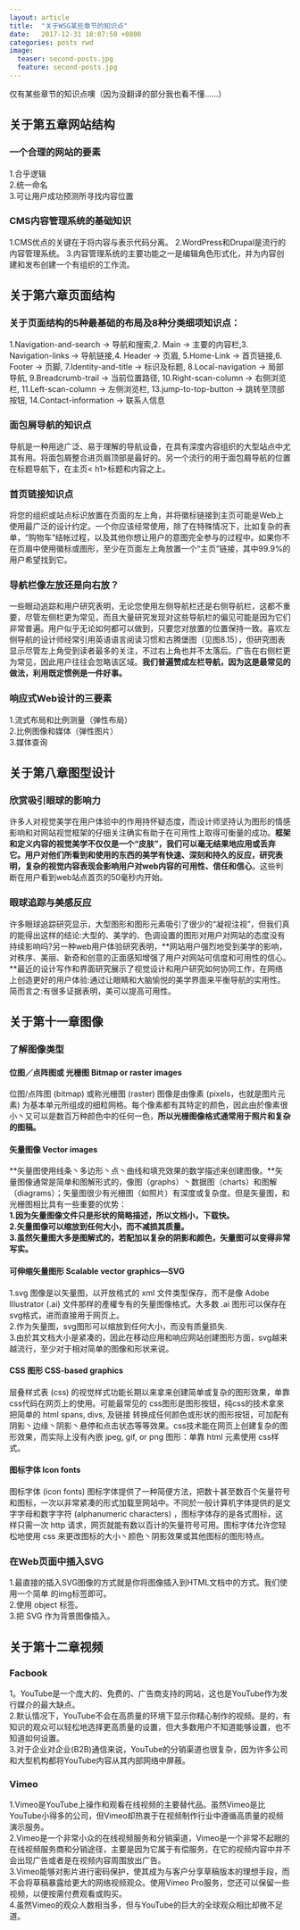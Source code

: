 ```yaml
---
layout: article
title:  "关于WSG某些章节的知识点"
date:   2017-12-31 18:07:50 +0800
categories: posts rwd
image:
  teaser: second-posts.jpg
  feature: second-posts.jpg
---
```

仅有某些章节的知识点噢（因为没翻译的部分我也看不懂……）




## 关于第五章网站结构
### 一个合理的网站的要素
1.合乎逻辑  
2.统一命名  
3.可让用户成功预测所寻找内容位置
### CMS内容管理系统的基础知识
1.CMS优点的关键在于将内容与表示代码分离。 2.WordPress和Drupal是流行的内容管理系统。 3.内容管理系统的主要功能之一是编辑角色形式化，并为内容创建和发布创建一个有组织的工作流。
## 关于第六章页面结构
### 关于页面结构的5种最基础的布局及8种分类细项知识点：  
1.Navigation-and-search → 导航和搜索,2. Main → 主要的内容栏,3. Navigation-links → 导航链接,4. Header → 页眉, 5.Home-Link → 首页链接,6. Footer → 页脚, 7.Identity-and-title → 标识及标题, 8.Local-navigation → 局部导航, 9.Breadcrumb-trail → 当前位置路径, 10.Right-scan-column → 右侧浏览栏, 11.Left-scan-column → 左侧浏览栏, 13.jump-to-top-button → 跳转至顶部按钮, 14.Contact-information → 联系人信息
### 面包屑导航的知识点
导航是一种用途广泛、易于理解的导航设备，在具有深度内容组织的大型站点中尤其有用。将面包屑整合进页眉顶部是最好的。另一个流行的用于面包屑导航的位置在标题导航下，在主页< h1>标题和内容之上。
### 首页链接知识点
将您的组织或站点标识放置在页面的左上角，并将徽标链接到主页可能是Web上使用最广泛的设计约定。一个你应该经常使用，除了在特殊情况下，比如复杂的表单，“购物车”结帐过程，以及其他你想让用户的意图完全参与的过程中。如果你不在页眉中使用徽标或图形，至少在页面左上角放置一个“主页”链接，其中99.9%的用户希望找到它。
### 导航栏像左放还是向右放？
 一些眼动追踪和用户研究表明，无论您使用左侧导航栏还是右侧导航栏，这都不重要，尽管左侧栏更为常见，而且大量研究发现对这些导航栏的偏见可能是因为它们非常普遍。用户似乎无论如何都可以做到，只要您对放置的位置保持一致。喜欢左侧导航的设计师经常引用英语语言阅读习惯和古腾堡图（见图8.15），但研究图表显示尽管左上角受到读者最多的关注，不过右上角也并不太落后。广告在右侧栏更为常见，因此用户往往会忽略该区域。**我们普遍赞成左栏导航，因为这是最常见的做法，利用既定惯例是一件好事。**  
 
 ### 响应式Web设计的三要素
 1.流式布局和比例测量（弹性布局）  
 2.比例图像和媒体（弹性图片）  
 3.媒体查询
 ## 关于第八章图型设计
 ### 欣赏吸引眼球的影响力
 许多人对视觉美学在用户体验中的作用持怀疑态度，而设计师坚持认为图形的情感影响和对网站视觉框架的仔细关注确实有助于在可用性上取得可衡量的成功。**框架和定义内容的视觉美学不仅仅是一个“皮肤”，我们可以毫无结果地应用或丢弃它。用户对他们所看到和使用的东西的美学有快速、深刻和持久的反应，研究表明，复杂的视觉内容表现会影响用户对web内容的可用性、信任和信心**。这些判断在用户看到web站点首页的50毫秒内开始。
### 眼球追踪与美感反应 
许多眼球追踪研究显示，大型图形和图形元素吸引了很少的“凝视注视”，但我们真的能得出这样的结论:大型的、美学的、色调设置的图形对用户对网站的态度没有持续影响吗?另一种web用户体验研究表明，**网站用户强烈地受到美学的影响，对秩序、美丽、新奇和创意的正面感知增强了用户对网站可信度和可用性的信心。**最近的设计写作和界面研究展示了视觉设计和用户研究如何协同工作，在网络上创造更好的用户体验:通过让眼睛和大脑愉悦的美学界面来平衡导航的实用性。简而言之:有很多证据表明，美可以提高可用性。
## 关于第十一章图像
### 了解图像类型
#### 位图／点阵图或 光栅图 Bitmap or raster images
位图/点阵图 (bitmap) 或称光栅图 (raster) 图像是由像素 (pixels，也就是图片元素) 为基本单元所组成的细粒网格。每个像素都有其特定的颜色，因此由於像素很小丶又可以是数百万种颜色中的任何一色，**所以光栅图像格式通常用于照片和复杂的图稿。**
#### 矢量图像 Vector images
**矢量图使用线条丶多边形丶点丶曲线和填充效果的数学描述来创建图像。**矢量图像通常是简单和图解形式的，像图（graphs）丶数据图（charts）和图解（diagrams）；矢量图很少有光栅图（如照片）有深度或复杂度。但是矢量图，和光栅图相比具有一些重要的优势：  
**1.因为矢量图像文件只是形状的简略描述，所以文档小，下载快。  
2.矢量图像可以缩放到任何大小，而不减损其质量。  
3.虽然矢量图大多是图解式的，若配加以复杂的阴影和颜色，矢量图可以变得非常写实。**
#### 可伸缩矢量图形 Scalable vector graphics—SVG
 1.svg 图像是以矢量图，以开放格式的 xml 文件类型保存，而不是像 Adobe Illustrator (.ai) 文件那样的產權专有的矢量图像格式。大多数 .ai 图形可以保存在svg格式，进而直接用于网页上。  
 2.作为矢量图，svg图形可以缩放到任何大小，而没有质量损失.  
 3.由於其文档大小是紧凑的，因此在移动应用和响应网站创建图形方面，svg越来越流行，至少对于相对简单的图像和形状来说。
 #### CSS 图形 CSS-based graphics
 层叠样式表 (css) 的视觉样式功能长期以来拿来创建简单或复杂的图形效果，单靠css代码在网页上的使用。可能最常见的 css图形是图形按钮，纯css的技术拿來把简单的 html spans, divs, 及链接 转换成任何颜色或形状的图形按钮，可加配有阴影丶边缘丶阴影丶悬停和点击状态等等效果。css技术能在网页上创建复杂的图形效果，而实际上没有內嵌 jpeg, gif, or png 图形：单靠 html 元素使用 css样式。
 #### 图标字体 Icon fonts
 图标字体 (icon fonts) 图标字体提供了一种简便方法，把数十甚至数百个矢量符号和图标，一次以非常紧凑的形式加载至网站中。不同於一般计算机字体提供的是文字字母和数字字符 (alphanumeric characters) ，图标字体存的是各式图标，这样只需一次 http 请求，网页就能有数以百计的矢量符号可用。图标字体允许您轻松地使用 css 来更改图标的大小丶颜色丶阴影效果或其他图标的图形特点。
### 在Web页面中插入SVG
1.最直接的插入SVG图像的方式就是你将图像插入到HTML文档中的方式。我们使用一个简单
的img标签即可。  
2.使用 object 标签。  
3.把 SVG 作为背景图像插入。  
## 关于第十二章视频
### Facbook
1。YouTube是一个庞大的、免费的、广告商支持的网站，这也是YouTube作为发行媒介的最大缺点。  
2.默认情况下，YouTube不会在高质量的环境下显示你精心制作的视频。是的，有知识的观众可以轻松地选择更高质量的设置，但大多数用户不知道能够设置，也不知道如何设置。  
3.对于企业对企业(B2B)通信来说，YouTube的分销渠道也很复杂，因为许多公司和大型机构都将YouTube内容从其内部网络中屏蔽。
### Vimeo
1.Vimeo是YouTube上操作和观看在线视频的主要替代品。虽然Vimeo是比YouTube小得多的公司，但Vimeo却热衷于在视频制作行业中遵循高质量的视频演示服务。  
2.Vimeo是一个非常小众的在线视频服务和分销渠道，Vimeo是一个非常不起眼的在线视频服务商和分销途径，主要是因为它属于有偿服务，在它的视频内容中并不会出现广告或者是在视频内容周围放出广告。  
3.Vimeo能够对影片进行密码保护，使其成为与客户分享草稿版本的理想手段，而不会将草稿暴露给更大的网络视频观众。使用Vimeo Pro服务，您还可以保留一些视频，以便按需付费观看或购买。  
4.虽然Vimeo的观众人数相当多，但与YouTube的巨大的全球观众相比却微不足道。